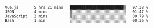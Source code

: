 <!--START_SECTION:waka-->

```text
Vue.js       5 hrs 21 mins   ████████████████████████▒   97.38 %
JSON         4 mins          ▒░░░░░░░░░░░░░░░░░░░░░░░░   01.47 %
JavaScript   2 mins          ▒░░░░░░░░░░░░░░░░░░░░░░░░   00.79 %
Bash         1 min           ░░░░░░░░░░░░░░░░░░░░░░░░░   00.36 %
```

<!--END_SECTION:waka-->
